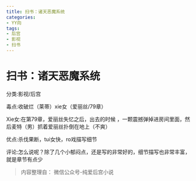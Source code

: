 ```yaml
---
title: 扫书：诸天恶魔系统
categories:
- YY向
tags:
- 后宫
- 影视
- 扫书
---
```

# 扫书：诸天恶魔系统
分类:影视/后宫

毒点:收破烂（莱蒂）xie女（爱丽丝/79章）

Xie女:在第79章，爱丽丝失忆之后，出去的时候
，一颗震撼弹掉进房间里面，然后麦特（男）抓着爱丽丝扑倒在地上（不爽）

优点:杀伐果断，tui女快，ro戏描写细节

评论:怎么说呢？除了几个小郁闷点，还是写的非常好的，细节描写也非常丰富，就是章节有点少


> 内容整理自： 微信公众号-纯爱后宫小说